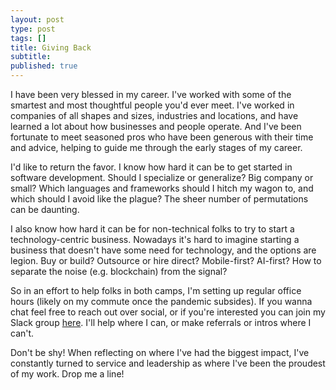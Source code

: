 ```yaml
---
layout: post
type: post
tags: []
title: Giving Back
subtitle:  
published: true
---
```


I have been very blessed in my career.  I've worked with some of the smartest and most thoughtful people you'd ever meet.  I've worked in companies of all shapes and sizes, industries and locations, and have learned a lot about how businesses and people operate.  And I've been fortunate to meet seasoned pros who have been generous with their time and advice, helping to guide me through the early stages of my career.

I'd like to return the favor.  I know how hard it can be to get started in software development.  Should I specialize or generalize?  Big company or small?  Which languages and frameworks should I hitch my wagon to, and which should I avoid like the plague?  The sheer number of permutations can be daunting.

I also know how hard it can be for non-technical folks to try to start a technology-centric business.    Nowadays it's hard to imagine starting a business that doesn't have some need for technology, and the options are legion.  Buy or build?  Outsource or hire direct?  Mobile-first?  AI-first?  How to separate the noise (e.g. blockchain) from the signal?

So in an effort to help folks in both camps, I'm setting up regular office hours (likely on my commute once the pandemic subsides).  If you wanna chat feel free to reach out over social, or if you're interested you can join my Slack group [here](https://join.slack.com/t/jpc2/shared_invite/zt-f5cpago5-OOVrJTM4REDy3wTRUhw0tQ).  I'll help where I can, or make referrals or intros where I can't.

Don't be shy!  When reflecting on where I've had the biggest impact, I've constantly turned to service and leadership as where I've been the proudest of my work.  Drop me a line!
